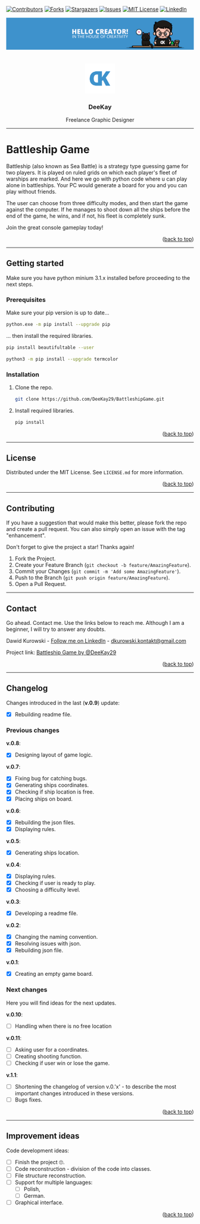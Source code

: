 <!-- Project shields -->
[![Contributors][contributors-shield]][contributors-url]
[![Forks][forks-shield]][forks-url]
[![Stargazers][stars-shield]][stars-url]
[![Issues][issues-shield]][issues-url]
[![MIT License][license-shield]][license-url]
[![LinkedIn][linkedin-shield]][linkedin-url]

<div align="center">
  <a href="https://github.com/DeeKay29/BattleshipGame">
    <img src="./images/banner.png" alt="banner">
  </a>
  <br><br><br>
  <a href="https://github.com/DeeKay29/BattleshipGame">
    <img src="./images/logo.png" alt="Logo" width="80" height="80">
  </a>

  <h3 align="center">DeeKay</h3>
  <p>Freelance Graphic Designer</p>

</div>

***

# Battleship Game

Battleship (also known as Sea Battle) is a strategy type guessing game for two players. It is played on ruled grids on which each player's fleet of warships are marked. And here we go with python code where u can play alone in battleships. Your PC would generate a board for you and you can play without friends.

The user can choose from three difficulty modes, and then start the game against the computer. If he manages to shoot down all the ships before the end of the game, he wins, and if not, his fleet is completely sunk.

Join the great console gameplay today!

<p align="right">(<a href="#readme-top">back to top</a>)</p>

***

## Getting started

Make sure you have python minium 3.1.x installed before proceeding to the next steps.

### Prerequisites

Make sure your pip version is up to date...

```sh
python.exe -m pip install --upgrade pip
```

... then install the required libraries.

```sh
pip install beautifultable --user
```

```sh
python3 -m pip install --upgrade termcolor
```

### Installation

1. Clone the repo.

   ```sh
   git clone https://github.com/DeeKay29/BattleshipGame.git
   ```

2. Install required libraries.

   ```sh
   pip install
   ```

<p align="right">(<a href="#readme-top">back to top</a>)</p>

***

## License

Distributed under the MIT License. See `LICENSE.md` for more information.

<p align="right">(<a href="#readme-top">back to top</a>)</p>

***

## Contributing

If you have a suggestion that would make this better, please fork the repo and create a pull request. You can also simply open an issue with the tag "enhancement".

Don't forget to give the project a star! Thanks again!

1. Fork the Project.
2. Create your Feature Branch (`git checkout -b feature/AmazingFeature`).
3. Commit your Changes (`git commit -m 'Add some AmazingFeature'`).
4. Push to the Branch (`git push origin feature/AmazingFeature`).
5. Open a Pull Request.

***

## Contact

Go ahead. Contact me. Use the links below to reach me. Although I am a beginner, I will try to answer any doubts.

Dawid Kurowski - [Follow me on LinkedIn]([linkedin-url]) - dkurowski.kontakt@gmail.com

Project link: [Battleship Game by @DeeKay29]([project-link])

<p align="right">(<a href="#readme-top">back to top</a>)</p>

***

## Changelog

Changes introduced in the last (**v.0.9**) update:

- [x] Rebuilding readme file.

### Previous changes

**v.0.8**:

- [x] Designing layout of game logic.

**v.0.7**:

- [x] Fixing bug for catching bugs.
- [x] Generating ships coordinates.
- [x] Checking if ship location is free.
- [x] Placing ships on board.

**v.0.6**:

- [x] Rebuilding the json files.
- [x] Displaying rules.

**v.0.5**:

- [x] Generating ships location.

**v.0.4**:

- [x] Displaying rules.
- [x] Checking if user is ready to play.
- [x] Choosing a difficulty level.

**v.0.3**:

- [x] Developing a readme file.

**v.0.2**:

- [x] Changing the naming convention.
- [x] Resolving issues with json.
- [x] Rebuilding json file.

**v.0.1**:

- [x] Creating an empty game board.

### Next changes

Here you will find ideas for the next updates.

**v.0.10**:

- [ ] Handling when there is no free location

**v.0.11**:

- [ ] Asking user for a coordinates.
- [ ] Creating shooting function.
- [ ] Checking if user win or lose the game.

**v.1.1**:

- [ ] Shortening the changelog of version v.0.'x' - to describe the most important changes introduced in these versions.
- [ ] Bugs fixes.

<p align="right">(<a href="#readme-top">back to top</a>)</p>

***

## Improvement ideas

Code development ideas:

- [ ] Finish the project 🙄.
- [ ] Code reconstruction - division of the code into classes.
- [ ] File structure reconstruction.
- [ ] Support for multiple languages:
  - [ ] Polish,
  - [ ] German.
- [ ] Graphical interface.

<p align="right">(<a href="#readme-top">back to top</a>)</p>

<!-- Links -->
[project-link]: https://github.com/DeeKay29/BattleshipGame
[contributors-shield]: https://img.shields.io/github/contributors/DeeKay29/BattleshipGame.svg?style=for-the-badge
[contributors-url]: https://github.com/DeeKay29/BattleshipGame/graphs/contributors
[forks-shield]: https://img.shields.io/github/forks/DeeKay29/BattleshipGame.svg?style=for-the-badge
[forks-url]: https://github.com/DeeKay29/BattleshipGame/network/members
[stars-shield]: https://img.shields.io/github/stars/DeeKay29/BattleshipGame.svg?style=for-the-badge
[stars-url]: https://github.com/DeeKay29/BattleshipGame/stargazers
[issues-shield]: https://img.shields.io/github/issues/DeeKay29/BattleshipGame.svg?style=for-the-badge
[issues-url]: https://github.com/DeeKay29/BattleshipGame/issues
[license-shield]: https://img.shields.io/github/license/DeeKay29/BattleshipGame.svg?style=for-the-badge
[license-url]: https://github.com/DeeKay29/BattleshipGame/blob/master/LICENSE.txt
[linkedin-shield]: https://img.shields.io/badge/-LinkedIn-black.svg?style=for-the-badge&logo=linkedin&colorB=555
[linkedin-url]: https://www.linkedin.com/in/dawid-kurowski/
